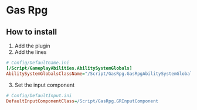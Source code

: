# Gas Rpg



## How to install

1. Add the plugin
2. Add the lines
```ini
# Config/DefaultGame.ini
[/Script/GameplayAbilities.AbilitySystemGlobals]
AbilitySystemGlobalsClassName="/Script/GasRpg.GasRpgAbilitySystemGlobals"
```
3. Set the input component
```ini
# Config/DefaultInput.ini
DefaultInputComponentClass=/Script/GasRpg.GRInputComponent
```
